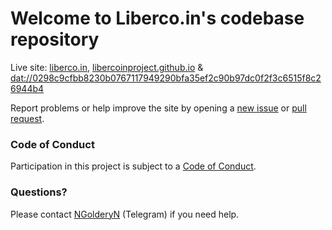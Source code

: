 # Welcome to Liberco.in's codebase repository

Live site: [liberco.in](http://liberco.in), [libercoinproject.github.io](https://libercoinproject.github.io) & <dat://0298c9cfbb8230b0767117949290bfa35ef2c90b97dc0f2f3c6515f8c26944b4>

Report problems or help improve the site by opening a [new issue](https://github.com/libercoinproject/libercoinproject.github.io/issues/new) or [pull request](https://github.com/libercoinproject/libercoinproject.github.io/compare).

### Code of Conduct

Participation in this project is subject to a [Code of Conduct](https://github.com/libercoinproject/libercoinproject.github.io/blob/master/CODE_OF_CONDUCT.md).

### Questions?
Please contact [NGolderyN](https://t.me/NGolderyN) (Telegram) if you need help.
